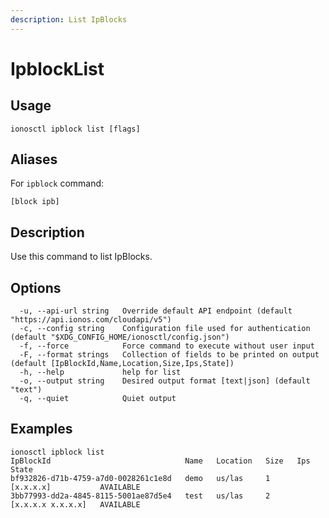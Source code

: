 ```yaml
---
description: List IpBlocks
---
```


# IpblockList

## Usage

```text
ionosctl ipblock list [flags]
```

## Aliases

For `ipblock` command:
```text
[block ipb]
```

## Description

Use this command to list IpBlocks.

## Options

```text
  -u, --api-url string   Override default API endpoint (default "https://api.ionos.com/cloudapi/v5")
  -c, --config string    Configuration file used for authentication (default "$XDG_CONFIG_HOME/ionosctl/config.json")
  -f, --force            Force command to execute without user input
  -F, --format strings   Collection of fields to be printed on output (default [IpBlockId,Name,Location,Size,Ips,State])
  -h, --help             help for list
  -o, --output string    Desired output format [text|json] (default "text")
  -q, --quiet            Quiet output
```

## Examples

```text
ionosctl ipblock list 
IpBlockId                              Name   Location   Size   Ips                 State
bf932826-d71b-4759-a7d0-0028261c1e8d   demo   us/las     1      [x.x.x.x]           AVAILABLE
3bb77993-dd2a-4845-8115-5001ae87d5e4   test   us/las     2      [x.x.x.x x.x.x.x]   AVAILABLE
```

